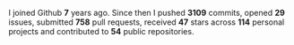 
I joined Github **7** years ago. Since then I pushed **3109** commits, opened **29** issues, submitted **758** pull requests, received **47** stars across **114** personal projects and contributed to **54** public repositories.
